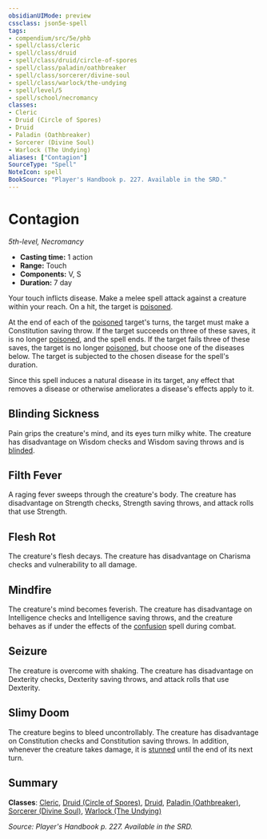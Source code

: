 ```yaml
---
obsidianUIMode: preview
cssclass: json5e-spell
tags:
- compendium/src/5e/phb
- spell/class/cleric
- spell/class/druid
- spell/class/druid/circle-of-spores
- spell/class/paladin/oathbreaker
- spell/class/sorcerer/divine-soul
- spell/class/warlock/the-undying
- spell/level/5
- spell/school/necromancy
classes:
- Cleric
- Druid (Circle of Spores)
- Druid
- Paladin (Oathbreaker)
- Sorcerer (Divine Soul)
- Warlock (The Undying)
aliases: ["Contagion"]
SourceType: "Spell"
NoteIcon: spell
BookSource: "Player's Handbook p. 227. Available in the SRD."
---
```

# Contagion
*5th-level, Necromancy*  

- **Casting time:** 1 action
- **Range:** Touch
- **Components:** V, S
- **Duration:** 7 day

Your touch inflicts disease. Make a melee spell attack against a creature within your reach. On a hit, the target is [poisoned](/2-Mechanics/CLI/rules/conditions.md#poisoned).

At the end of each of the [poisoned](/2-Mechanics/CLI/rules/conditions.md#poisoned) target's turns, the target must make a Constitution saving throw. If the target succeeds on three of these saves, it is no longer [poisoned](/2-Mechanics/CLI/rules/conditions.md#poisoned), and the spell ends. If the target fails three of these saves, the target is no longer [poisoned](/2-Mechanics/CLI/rules/conditions.md#poisoned), but choose one of the diseases below. The target is subjected to the chosen disease for the spell's duration.

Since this spell induces a natural disease in its target, any effect that removes a disease or otherwise ameliorates a disease's effects apply to it.

## Blinding Sickness

Pain grips the creature's mind, and its eyes turn milky white. The creature has disadvantage on Wisdom checks and Wisdom saving throws and is [blinded](/2-Mechanics/CLI/rules/conditions.md#blinded).

## Filth Fever

A raging fever sweeps through the creature's body. The creature has disadvantage on Strength checks, Strength saving throws, and attack rolls that use Strength.

## Flesh Rot

The creature's flesh decays. The creature has disadvantage on Charisma checks and vulnerability to all damage.

## Mindfire

The creature's mind becomes feverish. The creature has disadvantage on Intelligence checks and Intelligence saving throws, and the creature behaves as if under the effects of the [confusion](/2-Mechanics/CLI/spells/confusion.md) spell during combat.

## Seizure

The creature is overcome with shaking. The creature has disadvantage on Dexterity checks, Dexterity saving throws, and attack rolls that use Dexterity.

## Slimy Doom

The creature begins to bleed uncontrollably. The creature has disadvantage on Constitution checks and Constitution saving throws. In addition, whenever the creature takes damage, it is [stunned](/2-Mechanics/CLI/rules/conditions.md#stunned) until the end of its next turn.

## Summary

**Classes**: [Cleric](/2-Mechanics/CLI/classes/cleric.md), [Druid (Circle of Spores)](/2-Mechanics/CLI/classes/druid-circle-of-spores-tce.md), [Druid](/2-Mechanics/CLI/classes/druid.md), [Paladin (Oathbreaker)](/2-Mechanics/CLI/classes/paladin-oathbreaker.md), [Sorcerer (Divine Soul)](/2-Mechanics/CLI/classes/sorcerer-divine-soul-xge.md), [Warlock (The Undying)](/2-Mechanics/CLI/classes/warlock-the-undying-scag.md)

*Source: Player's Handbook p. 227. Available in the SRD.*